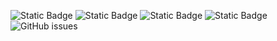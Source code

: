 ![Static Badge](https://img.shields.io/badge/blacklists-60-000000) ![Static Badge](https://img.shields.io/badge/blacklisted-3066621-cc0000) ![Static Badge](https://img.shields.io/badge/whitelisted-2243-00CC00) ![Static Badge](https://img.shields.io/badge/streaming_blacklist-28107-000000) ![GitHub issues](https://img.shields.io/github/issues/fabriziosalmi/blacklists)
